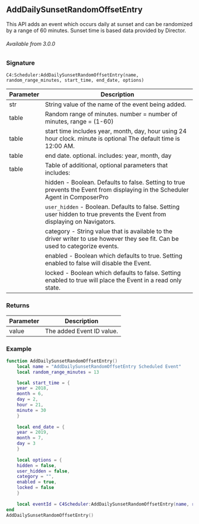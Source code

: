 ## AddDailySunsetRandomOffsetEntry

This API adds an event which occurs daily at sunset and can be randomized by a range of 60 minutes. Sunset time is based data provided by Director.

###### Available from 3.0.0


### Signature

`C4:Scheduler:AddDailySunsetRandomOffsetEntry(name, random_range_minutes, start_time, end_date, options)`


| Parameter | Description |
| --- | --- |
| str | String value of the name of the event being added. |
|table | Random range of minutes. number = number of minutes, range = (1-60) |
| table | start time includes year, month, day, hour using 24 hour clock. minute is optional  The default time is 12:00 AM. | 
| table  | end date. optional. includes: year, month, day |
| table | Table of additional, optional parameters that includes: |
| | hidden - Boolean. Defaults to false. Setting to true prevents the Event from displaying in the Scheduler Agent in ComposerPro |
| | `user_hidden` - Boolean. Defaults to false. Setting user hidden to true prevents the Event from displaying on Navigators. |
| | category - String value that is available to the driver writer to use however they see fit. Can be used to categorize events. |
| | enabled - Boolean which defaults to true. Setting enabled to false will disable the Event. |
| | locked - Boolean which defaults to false. Setting enabled to true will place the Event in a read only state. |



### Returns

| Parameter | Description |
| --- | --- |
| value | The added Event ID value. |


### Example

```lua
function AddDailySunsetRandomOffsetEntry()
	local name = "AddDailySunsetRandomOffsetEntry Scheduled Event"
	local random_range_minutes = 13

	local start_time = {
	year = 2018,
	month = 6,
	day = 2,
	hour = 21,
	minute = 30
	}
	
	local end_date = {
	year = 2019,
	month = 7,
	day = 3
	}
	
	local options = {
	hidden = false,
	user_hidden = false,
	category = "",
	enabled = true,
	locked = false
	}
	
	local eventId = C4Scheduler:AddDailySunsetRandomOffsetEntry(name, random_range_minutes, start_time, end_date, options)
end
AddDailySunsetRandomOffsetEntry()
```